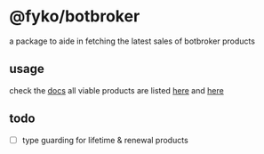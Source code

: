 # @fyko/botbroker
a package to aide in fetching the latest sales of botbroker products

## usage
check the [docs](https://github.com/Fyko/botbroker/blob/docs/modules/_index_.md)
all viable products are listed [here](https://github.com/Fyko/botbroker/blob/docs/modules/_index_.md#const-bots) and [here](https://github.com/Fyko/botbroker/blob/docs/modules/_index_.md#const-groups)

## todo
- [ ] type guarding for lifetime & renewal products
